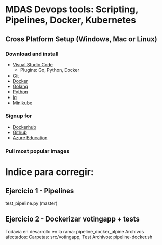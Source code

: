 # MDAS Devops tools: Scripting, Pipelines,  Docker, Kubernetes

## **Cross Platform Setup (Windows, Mac or Linux)**

### Download and install

* [Visual Studio Code](https://code.visualstudio.com/download)
  * Plugins: Go, Python, Docker
* [Git](https://git-scm.com/downloads)
* [Docker](https://www.docker.com/products/docker-desktop)
* [Golang](https://golang.org/dl/)
* [Python](https://www.python.org/downloads/)
* [jq](https://stedolan.github.io/jq/download/)
* [Minikube](https://kubernetes.io/docs/tasks/tools/install-minikube/)

### Signup for

* [Dockerhub](https://hub.docker.com)
* [Github](https://github.com)
* [Azure Education](https://azureforeducation.microsoft.com/devtools)

### Pull most popular images

# Indice para corregir:
## Ejercicio 1 - Pipelines
test_pipeline.py (master)
## Ejercicio 2 - Dockerizar votingapp + tests
Todavía en desarrollo en la rama: pipeline_docker_alpine
Archivos afectados:
 Carpetas: src/votingapp, Test
 Archivos: pipeline-docker.sh
